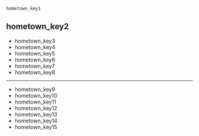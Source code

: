 ```ngMeta
hometown_key1
```
## hometown_key2
* hometown_key3
* hometown_key4
* hometown_key5
* hometown_key6
* hometown_key7
* hometown_key8
---
* hometown_key9
* hometown_key10
* hometown_key11
* hometown_key12
* hometown_key13
* hometown_key14
* hometown_key15
